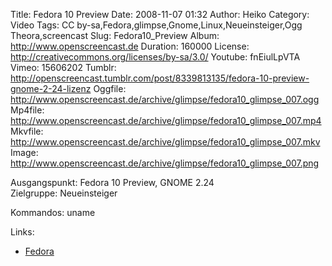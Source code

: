 Title: Fedora 10 Preview
Date: 2008-11-07 01:32
Author: Heiko
Category: Video
Tags: CC by-sa,Fedora,glimpse,Gnome,Linux,Neueinsteiger,Ogg Theora,screencast
Slug: Fedora10_Preview
Album: http://www.openscreencast.de
Duration: 160000
License: http://creativecommons.org/licenses/by-sa/3.0/
Youtube: fnEiulLpVTA
Vimeo: 15606202
Tumblr: http://openscreencast.tumblr.com/post/8339813135/fedora-10-preview-gnome-2-24-lizenz
Oggfile: http://www.openscreencast.de/archive/glimpse/fedora10_glimpse_007.ogg
Mp4file: http://www.openscreencast.de/archive/glimpse/fedora10_glimpse_007.mp4
Mkvfile: http://www.openscreencast.de/archive/glimpse/fedora10_glimpse_007.mkv
Image: http://www.openscreencast.de/archive/glimpse/fedora10_glimpse_007.png

Ausgangspunkt: Fedora 10 Preview, GNOME 2.24  
Zielgruppe: Neueinsteiger  

Kommandos: uname

Links:

  * [Fedora](http://fedoraproject.org/)

